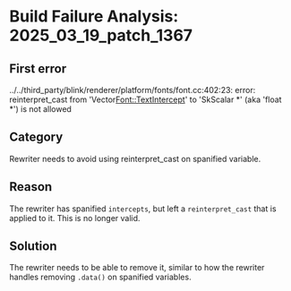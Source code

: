 # Build Failure Analysis: 2025_03_19_patch_1367

## First error

../../third_party/blink/renderer/platform/fonts/font.cc:402:23: error: reinterpret_cast from 'Vector<Font::TextIntercept>' to 'SkScalar *' (aka 'float *') is not allowed

## Category
Rewriter needs to avoid using reinterpret_cast on spanified variable.

## Reason
The rewriter has spanified `intercepts`, but left a `reinterpret_cast` that is applied to it. This is no longer valid.

## Solution
The rewriter needs to be able to remove it, similar to how the rewriter handles removing `.data()` on spanified variables.